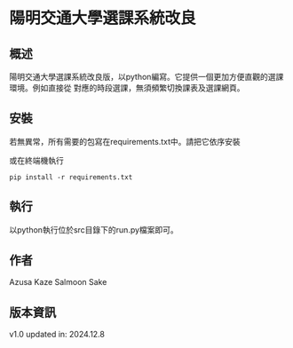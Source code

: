 
# 陽明交通大學選課系統改良

## 概述
陽明交通大學選課系統改良版，以python編寫。它提供一個更加方便直觀的選課環境。例如直接從
對應的時段選課，無須頻繁切換課表及選課網頁。

## 安裝
若無異常，所有需要的包寫在requirements.txt中。請把它依序安裝

或在終端機執行
```
pip install -r requirements.txt
```

## 執行
以python執行位於src目錄下的run.py檔案即可。

## 作者
Azusa Kaze
Salmoon Sake

## 版本資訊
v1.0 updated in: 2024.12.8
